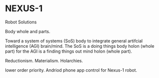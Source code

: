# NEXUS-1
Robot Solutions

Body whole and parts. 

Toward a system of systems (SoS) body to integrate general artifcial intelligence (AGI) brain/mind. The SoS is a doing things body holon (whole part) for the AGI is a finding things out mind holon (whole part).

Reductionism. Materialism. Holarchies.

lower order priority. Andriod phone app control for Nexus-1 robot.
